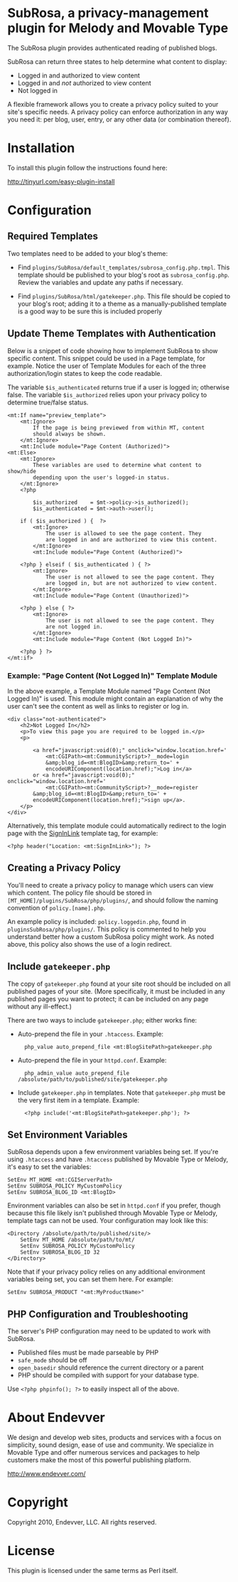 # SubRosa, a privacy-management plugin for Melody and Movable Type

The SubRosa plugin provides authenticated reading of published blogs. 

SubRosa can return three states to help determine what content to display:

* Logged in and authorized to view content
* Logged in and *not* authorized to view content
* Not logged in

A flexible framework allows you to create a privacy policy suited to your
site's specific needs. A privacy policy can enforce authorization in any way
you need it: per blog, user, entry, or any other data (or combination
thereof).

# Installation

To install this plugin follow the instructions found here:

http://tinyurl.com/easy-plugin-install


# Configuration

## Required Templates

Two templates need to be added to your blog's theme:

* Find `plugins/SubRosa/default_templates/subrosa_config.php.tmpl`. This
  template should be published to your blog's root as `subrosa_config.php`.
  Review the variables and update any paths if necessary. 

* Find `plugins/SubRosa/html/gatekeeper.php`. This file should be copied to
  your blog's root; adding it to a theme as a manually-published template is a
  good way to be sure this is included properly

## Update Theme Templates with Authentication

Below is a snippet of code showing how to implement SubRosa to show specific
content. This snippet could be used in a Page template, for example. Notice
the user of Template Modules for each of the three authorization/login states
to keep the code readable.

The variable `$is_authenticated` returns true if a user is logged in;
otherwise false. The variable `$is_authorized` relies upon your privacy policy
to determine true/false status.

    <mt:If name="preview_template">
        <mt:Ignore> 
            If the page is being previewed from within MT, content 
            should always be shown.
        </mt:Ignore>
        <mt:Include module="Page Content (Authorized)">
    <mt:Else>
        <mt:Ignore>
            These variables are used to determine what content to show/hide 
            depending upon the user's logged-in status.
        </mt:Ignore>
        <?php

            $is_authorized    = $mt->policy->is_authorized();
            $is_authenticated = $mt->auth->user();

        if ( $is_authorized ) {  ?>
            <mt:Ignore>
                The user is allowed to see the page content. They 
                are logged in and are authorized to view this content.
            </mt:Ignore>
            <mt:Include module="Page Content (Authorized)">

        <?php } elseif ( $is_authenticated ) { ?>
            <mt:Ignore>
                The user is not allowed to see the page content. They
                are logged in, but are not authorized to view content.
            </mt:Ignore>
            <mt:Include module="Page Content (Unauthorized)">

        <?php } else { ?>
            <mt:Ignore>
                The user is not allowed to see the page content. They
                are not logged in.
            </mt:Ignore>
            <mt:Include module="Page Content (Not Logged In)">

        <?php } ?>
    </mt:if>

### Example: "Page Content (Not Logged In)" Template Module

In the above example, a Template Module named "Page Content (Not Logged In)"
is used. This module might contain an explanation of why the user can't see
the content as well as links to register or log in.

    <div class="not-authenticated">
        <h2>Not Logged In</h2>
        <p>To view this page you are required to be logged in.</p>
        <p>

            <a href="javascript:void(0);" onclick="window.location.href='
                <mt:CGIPath><mt:CommunityScript>?__mode=login
                &amp;blog_id=<mt:BlogID>&amp;return_to=' +
                encodeURIComponent(location.href);">Log in</a> 
            or <a href="javascript:void(0);" onclick="window.location.href='
                <mt:CGIPath><mt:CommunityScript>?__mode=register
            &amp;blog_id=<mt:BlogID>&amp;return_to=' +
            encodeURIComponent(location.href);">sign up</a>.
        </p>
    </div>

Alternatively, this template module could automatically redirect to the login
page with the
[SignInLink](http://www.movabletype.org/documentation/appendices/tags/signinlink.html)
template tag, for example:

    <?php header("Location: <mt:SignInLink>"); ?>

## Creating a Privacy Policy

You'll need to create a privacy policy to manage which users can view which
content. The policy file should be stored in
`[MT_HOME]/plugins/SubRosa/php/plugins/`, and should follow the naming
convention of `policy.[name].php`.

An example policy is included: `policy.loggedin.php`, found in
`pluginsSubRosa/php/plugins/`. This policy is commented to help you understand
better how a custom SubRosa policy might work. As noted above, this policy
also shows the use of a login redirect.

## Include `gatekeeper.php`

The copy of `gatekeeper.php` found at your site root should be included on all
published pages of your site. (More specifically, it must be included in any
published pages you want to protect; it can be included on any page without
any ill-effect.)

There are two ways to include `gatekeeper.php`; either works fine:

* Auto-prepend the file in your `.htaccess`. Example:

        php_value auto_prepend_file <mt:BlogSitePath>gatekeeper.php

* Auto-prepend the file in your `httpd.conf`. Example:

        php_admin_value auto_prepend_file /absolute/path/to/published/site/gatekeeper.php

* Include `gatekeeper.php` in templates. Note that `gatekeeper.php` must be
  the very first item in a template. Example:

        <?php include('<mt:BlogSitePath>gatekeeper.php'); ?>

## Set Environment Variables

SubRosa depends upon a few environment variables being set. If you're using
`.htaccess` and have `.htaccess` published by Movable Type or Melody, it's
easy to set the variables:

    SetEnv MT_HOME <mt:CGIServerPath>
    SetEnv SUBROSA_POLICY MyCustomPolicy
    SetEnv SUBROSA_BLOG_ID <mt:BlogID>

Environment variables can also be set in `httpd.conf` if you prefer, though
because this file likely isn't published through Movable Type or Melody,
template tags can not be used. Your configuration may look like this:

    <Directory /absolute/path/to/published/site/>
        SetEnv MT_HOME /absolute/path/to/mt/
        SetEnv SUBROSA_POLICY MyCustomPolicy
        SetEnv SUBROSA_BLOG_ID 32
    </Directory>

Note that if your privacy policy relies on any additional environment
variables being set, you can set them here. For example:

    SetEnv SUBROSA_PRODUCT "<mt:MyProductName>"

## PHP Configuration and Troubleshooting

The server's PHP configuration may need to be updated to work with SubRosa.

* Published files must be made parseable by PHP
* `safe_mode` should be off
* `open_basedir` should reference the current directory or a parent
* PHP should be compiled with support for your database type.

Use `<?php phpinfo(); ?>` to easily inspect all of the above.


# About Endevver

We design and develop web sites, products and services with a focus on 
simplicity, sound design, ease of use and community. We specialize in 
Movable Type and offer numerous services and packages to help customers 
make the most of this powerful publishing platform.

http://www.endevver.com/

# Copyright

Copyright 2010, Endevver, LLC. All rights reserved.

# License

This plugin is licensed under the same terms as Perl itself.
